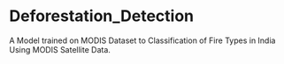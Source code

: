 # Deforestation_Detection
A Model trained on MODIS Dataset to Classification of Fire Types in India Using MODIS Satellite Data.
